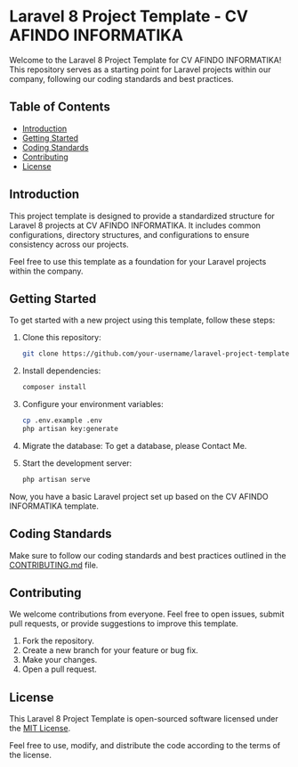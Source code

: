 # Laravel 8 Project Template - CV AFINDO INFORMATIKA

Welcome to the Laravel 8 Project Template for CV AFINDO INFORMATIKA! This repository serves as a starting point for Laravel projects within our company, following our coding standards and best practices.

## Table of Contents
- [Introduction](#introduction)
- [Getting Started](#getting-started)
- [Coding Standards](#coding-standards)
- [Contributing](#contributing)
- [License](#license)

## Introduction

This project template is designed to provide a standardized structure for Laravel 8 projects at CV AFINDO INFORMATIKA. It includes common configurations, directory structures, and configurations to ensure consistency across our projects.

Feel free to use this template as a foundation for your Laravel projects within the company.

## Getting Started

To get started with a new project using this template, follow these steps:

1. Clone this repository:

   ```bash
   git clone https://github.com/your-username/laravel-project-template.git

2. Install dependencies:
   ```bash
   composer install

3. Configure your environment variables:
   ```bash
   cp .env.example .env
   php artisan key:generate

5. Migrate the database:
   To get a database, please Contact Me.
7. Start the development server:
   ```bash
   php artisan serve

Now, you have a basic Laravel project set up based on the CV AFINDO INFORMATIKA template.

## Coding Standards
Make sure to follow our coding standards and best practices outlined in the [CONTRIBUTING.md](CONTRIBUTING.md) file.

## Contributing
We welcome contributions from everyone. Feel free to open issues, submit pull requests, or provide suggestions to improve this template.

1. Fork the repository.
2. Create a new branch for your feature or bug fix.
3. Make your changes.
4. Open a pull request.

## License
This Laravel 8 Project Template is open-sourced software licensed under the [MIT License](https://opensource.org/licenses/MIT).

Feel free to use, modify, and distribute the code according to the terms of the license.
